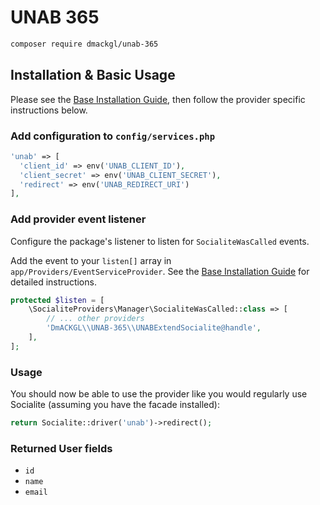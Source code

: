 # UNAB 365

```bash
composer require dmackgl/unab-365
```

## Installation & Basic Usage

Please see the [Base Installation Guide](https://socialiteproviders.com/usage/), then follow the provider specific instructions below.

### Add configuration to `config/services.php`

```php
'unab' => [    
  'client_id' => env('UNAB_CLIENT_ID'),  
  'client_secret' => env('UNAB_CLIENT_SECRET'),  
  'redirect' => env('UNAB_REDIRECT_URI') 
],
```

### Add provider event listener

Configure the package's listener to listen for `SocialiteWasCalled` events.

Add the event to your `listen[]` array in `app/Providers/EventServiceProvider`. See the [Base Installation Guide](https://socialiteproviders.com/usage/) for detailed instructions.

```php
protected $listen = [
    \SocialiteProviders\Manager\SocialiteWasCalled::class => [
        // ... other providers
        'DmACKGL\\UNAB-365\\UNABExtendSocialite@handle',
    ],
];
```

### Usage

You should now be able to use the provider like you would regularly use Socialite (assuming you have the facade installed):

```php
return Socialite::driver('unab')->redirect();
```

### Returned User fields

- ``id``
- ``name``
- ``email``
